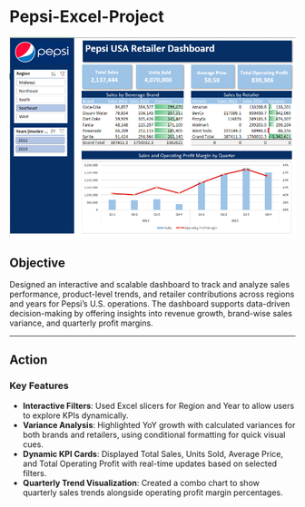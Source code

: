 # **Pepsi-Excel-Project**

![](https://github.com/worksakshi/Pepsi-Excel-Project/blob/main/image%201.PNG)

## **Objective**  
Designed an interactive and scalable dashboard to track and analyze sales performance, product-level trends, and retailer contributions across regions and years for Pepsi’s U.S. operations. The dashboard supports data-driven decision-making by offering insights into revenue growth, brand-wise sales variance, and quarterly profit margins.

---

## **Action**  

### **Key Features**   
- **Interactive Filters**: Used Excel slicers for Region and Year to allow users to explore KPIs dynamically.
- **Variance Analysis**: Highlighted YoY growth with calculated variances for both brands and retailers, using conditional formatting for quick visual cues.
- **Dynamic KPI Cards**: Displayed Total Sales, Units Sold, Average Price, and Total Operating Profit with real-time updates based on selected filters.
- **Quarterly Trend Visualization**: Created a combo chart to show quarterly sales trends alongside operating profit margin percentages.
